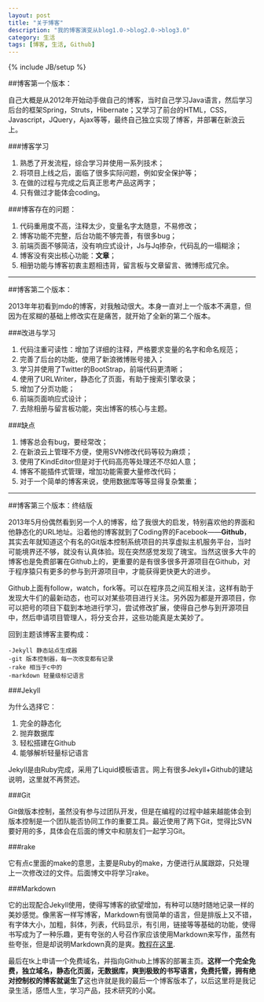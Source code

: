 ```yaml
---
layout: post
title: "关于博客"
description: "我的博客演变从blog1.0->blog2.0->blog3.0"
category: 生活
tags: [博客, 生活, Github]
---
```

{% include JB/setup %}

##博客第一个版本：

自己大概是从2012年开始动手做自己的博客，当时自己学习Java语言，然后学习后台的框架Spring，Struts，Hibernate；又学习了前台的HTML，CSS，Javascript，JQuery，Ajax等等，最终自己独立实现了博客，并部署在新浪云上。

###博客学习

1. 熟悉了开发流程，综合学习并使用一系列技术；
2. 将项目上线之后，面临了很多实际问题，例如安全保护等；
3. 在做的过程与完成之后真正思考产品这两字；
4. 只有做过才能体会coding。

###博客存在的问题：

1. 代码重用度不高，注释太少，变量名字太随意，不易修改；
2. 博客功能不完整，后台功能不够完善，有很多bug；
3. 前端页面不够简洁，没有响应式设计，Js与Jq掺杂，代码乱的一塌糊涂；
4. 博客没有突出核心功能：**文章**；
5. 相册功能与博客初衷主题相违背，留言板与文章留言、微博形成冗余。

***

##博客第二个版本：

2013年年初看到mdo的博客，对我触动很大。本身一直对上一个版本不满意，但因为在浆糊的基础上修改实在是痛苦，就开始了全新的第二个版本。

###改进与学习

1. 代码注重可读性：增加了详细的注释，严格要求变量的名字和命名规范；
2. 完善了后台的功能，使用了新浪微博账号接入；
3. 学习并使用了Twitter的BootStrap，前端代码更清晰；
4. 使用了URLWriter，静态化了页面，有助于搜索引擎收录；
5. 增加了分页功能；
6. 前端页面响应式设计；
7. 去除相册与留言板功能，突出博客的核心与主题。

###缺点

1. 博客总会有bug，要经常改；
2. 在新浪云上管理不方便，使用SVN修改代码等较为麻烦；
3. 使用了KindEditor但是对于代码高亮等处理还不尽如人意；
4. 博客不能插件式管理，增加功能需要大量修改代码；
5. 对于一个简单的博客来说，使用数据库等等显得复杂繁重；


***

##博客第三个版本：终结版

2013年5月份偶然看到另一个人的博客，给了我很大的启发，特别喜欢他的界面和他静态化的URL地址。沿着他的博客就到了Coding界的Facebook——**Github**， 其实去年就知道这个有名的Git版本控制系统项目的共享虚拟主机服务平台，当时可能境界还不够，就没有认真体验。现在突然感觉发现了瑰宝。当然这很多大牛的博客也是免费部署在Github上的，更重要的是有很多很多开源项目在Github，对于程序猿只有更多的参与到开源项目中，才能获得更快更大的进步。

Github上面有follow，watch，fork等。可以在程序员之间互相关注，这样有助于发现大牛们的最新动态，也可以对某些项目进行关注。另外因为都是开源项目，你可以把号的项目下载到本地进行学习，尝试修改扩展，使得自己参与到开源项目中，然后申请项目管理人，将分支合并，这些功能真是太美妙了。

回到主题该博客主要构成：

    -Jekyll 静态站点生成器
    -git 版本控制器，每一次改变都有记录
    -rake 相当于c中的
    -markdown 轻量级标记语言

###Jekyll

为什么选择它：

1. 完全的静态化
2. 抛弃数据库
3. 轻松搭建在Github
4. 能够解析轻量标记语言

Jekyll是由Ruby完成，采用了Liquid模板语言。网上有很多Jekyll+Github的建站说明，这里就不再赘述。

###Git

Git做版本控制，虽然没有参与过团队开发，但是在编程的过程中越来越能体会到版本控制是一个团队能否协同工作的重要工具。最近使用了两下Git，觉得比SVN要好用的多，具体会在后面的博文中和朋友们一起学习Git。

###rake

它有点c里面的make的意思，主要是Ruby的make，方便进行从属跟踪，只处理上一次修改过的文件。后面博文中将学习rake。

###Markdown

它的出现配合Jekyll使用，使得写博客的欲望增加，有种可以随时随地记录一样的美妙感觉。像黑客一样写博客，Markdown有很简单的语言，但是排版上又不错，有字体大小，加粗，斜体，列表，代码显示，有引用，链接等等基础的功能，使得书写成为了一种乐趣，更有夸张的人号召作家应该使用Markdown来写作，虽然有些夸张，但是却说明Markdown真的是爽。[教程在这里](http://wowubuntu.com/markdown/ "Markdown语法").

最后在tk上申请一个免费域名，并指向Github上博客的部署主页。**这样一个完全免费，独立域名，静态化页面，无数据库，爽到极致的书写语言，免费托管，拥有绝对控制权的博客就诞生了**这也许就是我的最后一个博客版本了，以后这里将是我记录生活，感悟人生，学习产品，技术研究的小窝。
